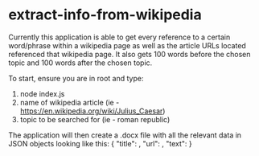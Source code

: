 # extract-info-from-wikipedia

Currently this application is able to get every reference to a certain word/phrase within a wikipedia page as well as the article URLs located referenced that wikipedia page. It also gets 100 words before the chosen topic and 100 words after the chosen topic.

To start, ensure you are in root and type:
1. node index.js
2. name of wikipedia article (ie - https://en.wikipedia.org/wiki/Julius_Caesar)
3. topic to be searched for (ie - roman republic)

The application will then create a .docx file with all the relevant data in JSON objects looking like this:
{
  "title": ,
  "url": ,
  "text":
}
